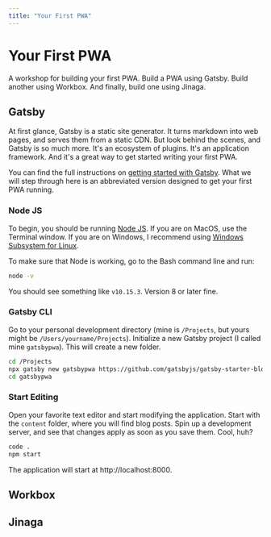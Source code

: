 ```yaml
---
title: "Your First PWA"
---
```


# Your First PWA

A workshop for building your first PWA.
Build a PWA using Gatsby.
Build another using Workbox.
And finally, build one using Jinaga.

## Gatsby

At first glance, Gatsby is a static site generator.
It turns markdown into web pages, and serves them from a static CDN.
But look behind the scenes, and Gatsby is so much more.
It's an ecosystem of plugins.
It's an application framework.
And it's a great way to get started writing your first PWA.

You can find the full instructions on [getting started with Gatsby](https://www.gatsbyjs.org/docs/).
What we will step through here is an abbreviated version designed to get your first PWA running.

### Node JS

To begin, you should be running [Node JS](https://nodejs.org/en/).
If you are on MacOS, use the Terminal window.
If you are on Windows, I recommend using [Windows Subsystem for Linux](https://docs.microsoft.com/en-us/windows/wsl/install-win10).

To make sure that Node is working, go to the Bash command line and run:

```bash
node -v
```

You should see something like `v10.15.3`.
Version 8 or later fine.

### Gatsby CLI

Go to your personal development directory (mine is `/Projects`, but yours might be `/Users/yourname/Projects`).
Initialize a new Gatsby project (I called mine `gatsbypwa`).
This will create a new folder.

```bash
cd /Projects
npx gatsby new gatsbypwa https://github.com/gatsbyjs/gatsby-starter-blog
cd gatsbypwa
```

### Start Editing

Open your favorite text editor and start modifying the application.
Start with the `content` folder, where you will find blog posts.
Spin up a development server, and see that changes apply as soon as you save them.
Cool, huh?

```bash
code .
npm start
```

The application will start at http://localhost:8000.

## Workbox

## Jinaga
